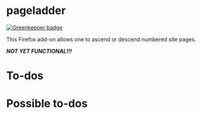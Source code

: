 # pageladder

[![Greenkeeper badge](https://badges.greenkeeper.io/brettz9/boilerplate-sdk.svg)](https://greenkeeper.io/)

This Firefox add-on allows one to ascend or descend numbered site pages.

***NOT YET FUNCTIONAL!!!***

# To-dos

# Possible to-dos

